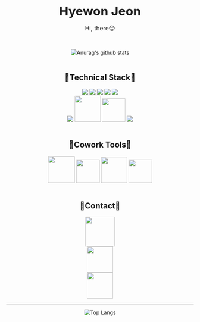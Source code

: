 <strong style="text-align:center;font-size:33px;display:block;">Hyewon Jeon</strong>

<p style="text-align:center;font-size:16px">Hi, there😊</span>

<div align="center">

<br>

![Anurag's github stats](https://github-readme-stats.vercel.app/api?username=hyennii&show_icons=true&theme=react)
<br />
<br />

## 🌵Technical Stack🌵

<img src="https://img.shields.io/badge/HTML-E34F26?style=flat-square&logo=HTML5&logoColor=white"/>
<img src="https://img.shields.io/badge/CSS3-F68212?style=flat-square&logo=CSS3&logoColor=white"/>
<img src="https://img.shields.io/badge/SCSS-CC6699?style=flat-square&logo=Sass&logoColor=white"/>
<img src="https://img.shields.io/badge/JavaScript-F7DF1E?style=flat-square&logo=JavaScript&logoColor=white"/>
<img src="https://img.shields.io/badge/VSCode-007ACC?style=flat-square&logo=VSCode&logoColor=white"/>
<br>
<img src="https://img.shields.io/badge/phpStorm-000000?style=flat-square&logo=phpStorm&logoColor=white"/>
<img src="https://img.shields.io/badge/jquery-0769AD?style=for-the-badge&logo=jquery&logoColor=white" width="70">
<img src="https://img.shields.io/badge/React-61DAFB?style=for-the-badge&logo=react&logoColor=black" width="63">
<img src="https://img.shields.io/badge/Python-3776AB?style=flat-square&logo=python&logoColor=white"/>


<br />
<br />

## 🎠Cowork Tools🎠

<img src="https://img.shields.io/badge/github-181717?style=for-the-badge&logo=github&logoColor=white" width="72">
<img src="https://img.shields.io/badge/gitlab-FC6D26?style=for-the-badge&logo=gitlab&logoColor=white" width="63">
<img src="https://img.shields.io/badge/notion-000000?style=for-the-badge&logo=notion&logoColor=white" width="70">
<img src="https://img.shields.io/badge/slack-4A154B?style=for-the-badge&logo=slack&logoColor=white" width="63">

<br />
<br />

## 🚗Contact🚗

<a href="https://www.instagram.com/hye__nnii/" target="_blank">
    <img src="https://img.shields.io/badge/instagram-E4405F?style=for-the-badge&logo=instagram&logoColor=white" width="80">
</a>

<br>

<a href="mailto:jhyewon4170@gmail.com" target="_blank">
    <img src="https://img.shields.io/badge/gmail-EA4335?style=for-the-badge&logo=gmail&logoColor=black" width="70">
</a>

<br>

<a href="https://velog.io/@hyennii/posts" target="_blank">
    <img src="https://img.shields.io/badge/velog-20C997?style=for-the-badge&logo=velog&logoColor=black" width="70">
</a>

--------------------------------------------


![Top Langs](https://github-readme-stats.vercel.app/api/top-langs/?username=hyennii&layout=compact&theme=react)</div>

